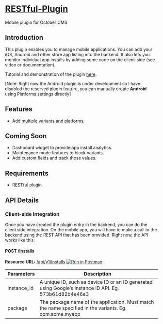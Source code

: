 # [RESTful-Plugin](https://github.com/SaifurRahmanMohsin/Restful-Plugin) #
Mobile plugin for October CMS

## Introduction ##

This plugin enables you to manage mobile applications. You can add your iOS, Android and other store app listing into the backend. It also lets you monitor individual app installs by adding some code on the client-side (see video or documentation).

Tutorial and demonstration of the plugin [here](http://www.youtube.com/embed/VJOH1x967ag).

[Note: Right now the Android plugin is under development so I have disabled the reserved plugin feature, you can manually create **Android** using Platforms settings directly]

## Features ##
* Add multiple variants and platforms.

## Coming Soon ##
* Dashboard widget to provide app install analytics.
* Maintenance mode features to block variants.
* Add custom fields and track those values.

## Requirements ##

* [RESTful](http://octobercms.com/plugin/mohsin-rest) plugin

## API Details ##

### Client-side Integration ###

Once you have created the plugin entry in the backend, you can do the client side integration. On the mobile app, you will have to make a call to the backend using the REST API that has been provided. RIght now, the API works like this:

#### POST /installs ####

**Resource URL:** [/api/v1/installs](/api/v1/installs) [![Run in Postman](https://run.pstmn.io/button.svg)](https://app.getpostman.com/run-collection/1f9efcfa94c93810e739)

| Parameters | Description
------------- | -------------
instance_id  | A unique ID, such as device ID or an ID generated using Google’s Instance ID API. Eg. 573b61d82b4e46e3
package  | The package name of the application. Must match the name specified in the variants. Eg. com.acme.myapp
